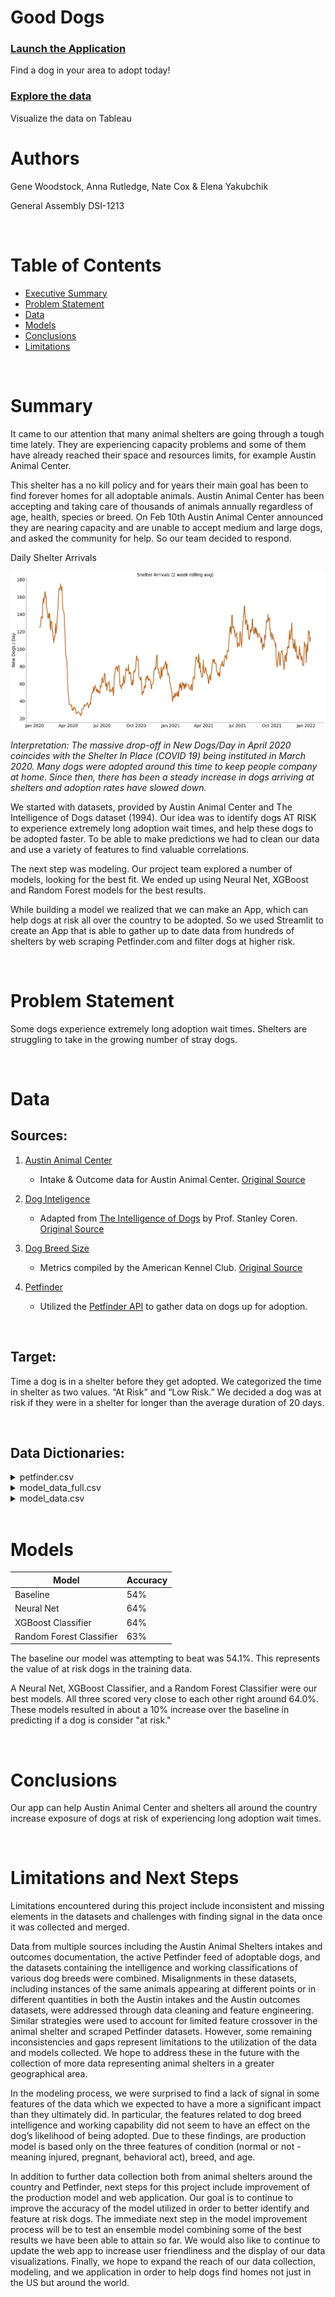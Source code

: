 # Good Dogs

### [Launch the Application](https://share.streamlit.io/gwoodstock/gooddogs/main/streamlit/streamlit_app.py)
Find a dog in your area to adopt today!

### [Explore the data](https://public.tableau.com/app/profile/anna.rutledge4407/viz/FindyourDog/Dashboard1) 
Visualize the data on Tableau
<br>

# Authors
Gene Woodstock, Anna Rutledge, Nate Cox & Elena Yakubchik

General Assembly DSI-1213

<br>

# Table of Contents
- [Executive Summary](https://github.com/gwoodstock/gooddogs/blob/main/README.md#summary)
- [Problem Statement](https://github.com/gwoodstock/gooddogs/blob/main/README.md#problem-statement)
- [Data](https://github.com/gwoodstock/gooddogs/blob/main/README.md#data)
- [Models](https://github.com/gwoodstock/gooddogs/blob/main/README.md#models)
- [Conclusions](https://github.com/gwoodstock/gooddogs/blob/main/README.md#conclusions)
- [Limitations](https://github.com/gwoodstock/gooddogs/blob/main/README.md#limitations-and-next-steps)

<br>

# Summary
It came to our attention that many animal shelters are going through a tough time lately. They are experiencing capacity problems and some of them have already reached their space and resources limits, for example Austin Animal Center.
 
This shelter has a no kill policy and for years their main goal has been to find forever homes for all adoptable animals. Austin Animal Center has been accepting and taking care of thousands of animals annually regardless of age, health, species or breed. On Feb 10th Austin Animal Center announced they are nearing capacity and are unable to accept medium and large dogs, and asked the community for help. So our team decided to respond.

Daily Shelter Arrivals

<img src='presentation_images/rolling_avg_bg.png'>

*Interpretation: The massive drop-off in New Dogs/Day in April 2020 coincides with the Shelter In Place (COVID 19) being instituted in March 2020. Many dogs were adopted around this time to keep people company at home. Since then, there has been a steady increase in dogs arriving at shelters and adoption rates have slowed down.*
 
We started with datasets, provided by Austin Animal Center and The Intelligence of Dogs dataset (1994). Our idea was to identify dogs AT RISK to experience extremely long adoption wait times, and help these dogs to be adopted faster. To be able to make predictions we had to clean our data and use a variety of features to find valuable correlations.
 
The next step was modeling. Our project team explored a number of models, looking for the best fit. We ended up using Neural Net, XGBoost and Random Forest models for the best results.
 
While building a model we realized that we can make an App, which can help dogs at risk all over the country to be adopted. So we used Streamlit to create an App that is able to gather up to date data from hundreds of shelters by web scraping Petfinder.com and filter dogs at higher risk.


<br>

# Problem Statement

Some dogs experience extremely long adoption wait times. Shelters are struggling to take in the growing number of stray dogs. 

<br>

# Data

## Sources:

1) [Austin Animal Center](https://github.com/gwoodstock/project4/blob/main/datasets/cleaned_data/austin.csv)

    - Intake & Outcome data for Austin Animal Center. [Original Source](https://data.world/siyeh/austin-animal-center-live-data)

2) [Dog Inteligence](https://github.com/gwoodstock/project4/blob/main/datasets/raw_data/dog_intelligence.csv)

    - Adapted from [The Intelligence of Dogs](https://www.goodreads.com/book/show/396926.The_Intelligence_of_Dogs) by Prof. Stanley Coren. [Original Source](https://data.world/len/intelligence-of-dogs)

3) [Dog Breed Size](https://github.com/gwoodstock/project4/blob/main/datasets/raw_data/akc_breed_info.csv)

    - Metrics compiled by the American Kennel Club. [Original Source](https://data.world/len/dog-canine-breed-size-akc)


4) [Petfinder](https://github.com/gwoodstock/project4/blob/main/datasets/raw_data/petfinder.csv)

    - Utilized the [Petfinder API](https://www.petfinder.com/developers/) to gather data on dogs up for adoption.

<br>

## Target:

Time a dog is in a shelter before they get adopted. We categorized the time in shelter as two values. “At Risk” and “Low Risk.”
We decided a dog was at risk if they were in a shelter for longer than the average duration of 20 days.

<br>

## Data Dictionaries:

<details>
    <summary>petfinder.csv</summary>

|Feature|Type|Dataset|Description|
|-------|----|-------|-----------|
|age|string|petfinder.csv|The age of the dog (Baby = 0-0.5, Young = 0.5-2, Adult = 2-8, or Senior = 8+)|
|gender|int|petfinder.csv|The gender of the dog (Male = 1, Female = 0|
|size|string|petfinder.csv|The size of the dog (Small, Medium, or Large)|
|name|string|petfinder.csv|The name of the dog|
|breed_1|string|petfinder.csv|The primary breed of the dog|
|breed_2|string|petfinder.csv|The secondary breed of the dog (if there is one)|
|purebreed|int|petfinder.csv|Whether or not the dog is a purebreed. Purebreed = 1, Not Purebreed = 0|
|color|string|petfinder.csv|List of fur colors of the dog|
|intact_out|int|petfinder.csv|Whether or not the dog was spayed/neutered. Never spayed/neutered = 1, spayed/neutered = 0|
|injured|int|petfinder.csv|Whether or not the dog has any medical condidtion or injured in any way. Injured = 1, Not Injured = 0|
|age_out|float|petfinder.csv||
|primary color|string|petfinder.csv|The primary color of the dog's fur|
|secondary color|string|petfinder.csv|The secondary color of the dog's fur|
|cond|int|petfinder.csv|The condition of the dog. Petfinder lists it as "special_needs." Normal = 1, Abnormal = 0|
|breed|string|petfinder.csv|The primary breed name. Cleaned for modeling|
|pred_at_risk|float|petfinder.csv|The predicted "risk" probability. Ranges from 0-1. The higher the value, the higher the probability the dog will be deemed "at risk" and in a shelter for a longer period of time|
</details>

<details>
    <summary>model_data_full.csv</summary>

|Feature|Type|Dataset|Description|
|-------|----|-------|-----------|
|intake_type|string|model_data_full.csv|The reason the dog is in the shelter. (stray, surrender, public_assist, abandoned, euth_request)|
|condition|string|model_data_full.csv|The condition the dog was in when coming to the shelter (normal, injured, sick, nursing, aged, other, medical, pregnant, neonatal, behavior)|
|age_in|int|model_data_full.csv|The age of the dog when entering the shelter|
|breed|string|model_data_full.csv|The breed of the dog (includes mixed breed names, or two breeds joined with a "/")|
|outcome|string|model_data_full.csv|The outcome of the dog (adoption, transfer, return_owner, euthanasia, died, disposal, missing)|
|age_out|float|model_data_full.csv|The age of the dog when leaves the shelter|
|sex|int|model_data_full.csv|The sex of the dog|
|intact_out|int|model_data_full.csv|Whether or not the dog was spayed/neutered. Never spayed/neutered = 1, spayed/neutered = 0|
|age|string|model_data_full.csv|The age of the dog (Baby = 0-0.5, Young = 0.5-2, Adult = 2-8, or Senior = 8+)|
|primary_color|string|model_data_full.csv|The primary color of the dog's fur|
|secondary_color|string|model_data_full.csv|The secondary color of the dog's fur|
|breed_1|string|model_data_full.csv|The primary breed of the dog|
|breed_2|string|model_data_full.csv|The secondary breed of the dog|
|pure|int|model_data_full.csv|Whether the dog is a purebreed. Purebreed = 1, Not Purebreed = 0|
|obey|float|model_data_full.csv|The percent scoring of a dog's obedience (represented as a float). This score was taken from canine psychologist, Stanley Coren|
|reps_lower|float|model_data_full.csv|The low end of a range of reps it took a dog to follow a command|
|reps_upper|float|model_data_full.csv|The high end of a range of reps it took a dog to follow a command|
|height_low_inches|float|model_data_full.csv|The low end of a height range for a dog breed|
|height_high_inches|float|model_data_full.csv|The high end of a height range for a dog breed|
|weight_low_lbs|float|model_data_full.csv|The low end of a weight range for a dog breed|
|weight_high_lbs|float|model_data_full.csv|The high end of a weight range for a dog breed|
|time_in_shelter|int|model_data_full.csv|The amount of days a dog spent in a shelter|
|date|datetime|model_data_full.csv|The date of the dog's outcome|
|month|int|model_data_full.csv|The month of a dog's outcome|
|at_risk|int|model_data_full.csv|Whether a dog is considered at risk. At risk = 1, low risk = 0|
|cond|int|model_data_full.csv|Binarized "outcome" feature used for modeling|
</details>

<details>
    <summary>model_data.csv</summary>

|Feature|Type|Dataset|Description|
|-------|----|-------|-----------|
|cond|int|model_data.csv|Binarized "outcome" feature used for modeling|
|age|string|model_data.csv|The age of the dog (Baby = 0-0.5, Young = 0.5-2, Adult = 2-8, or Senior = 8+)|
|color|string|model_data.csv|The primary color of the dog's fur|
|breed|string|model_data.csv|The primary breed of the dog|
|target|int|model_data.csv|Whether a dog is considered at risk. At risk = 1, low risk = 0|
</details>

<br>

# Models

|Model|Accuracy|
|-----|--------|
|Baseline|54%|
|Neural Net|64%|
|XGBoost Classifier|64%|
|Random Forest Classifier|63%|

The baseline our model was attempting to beat was 54.1%. This represents the value of at risk dogs in the training data.

A Neural Net, XGBoost Classifier, and a Random Forest Classifier were our best models. All three scored very close to each other right around 64.0%. These models resulted in about a 10% increase over the baseline in predicting if a dog is consider "at risk."

<br>

# Conclusions

Our app can help Austin Animal Center and shelters all around the country increase exposure of dogs at risk of experiencing long adoption wait times.

<br>

# Limitations and Next Steps

Limitations encountered during this project include inconsistent and missing elements in the datasets and challenges with finding signal in the data once it was collected and merged. 

Data from multiple sources including the Austin Animal Shelters intakes and outcomes documentation, the active Petfinder feed of adoptable dogs, and the datasets containing the intelligence and working classifications of various dog breeds were combined. Misalignments in these datasets, including instances of the same animals appearing at different points or in different quantities in both the Austin intakes and the Austin outcomes datasets, were addressed through data cleaning and feature engineering. Similar strategies were used to account for limited feature crossover in the animal shelter and scraped Petfinder datasets. However, some remaining inconsistencies and gaps represent limitations to the utilization of the data and models collected. We hope to address these in the future with the collection of more data representing animal shelters in a greater geographical area.

In the modeling process, we were surprised to find a lack of signal in some features of the data which we expected to have a more a significant impact than they ultimately did. In particular, the features related to dog breed intelligence and working capability did not seem to have an effect on the dog’s likelihood of being adopted. Due to these findings, are production model is based only on the three features of condition (normal or not - meaning injured, pregnant, behavioral act), breed, and age.

In addition to further data collection both from animal shelters around the country and Petfinder, next steps for this project include improvement of the production model and web application. Our goal is to continue to improve the accuracy of the model utilized in order to better identify and feature at risk dogs. The immediate next step in the model improvement process will be to test an ensemble model combining some of the best results we have been able to attain so far. We would also like to continue to update the web app to increase user friendliness and the display of our data visualizations. Finally, we hope to expand the reach of our data collection, modeling, and we application in order to help dogs find homes not just in the US but around the world.
